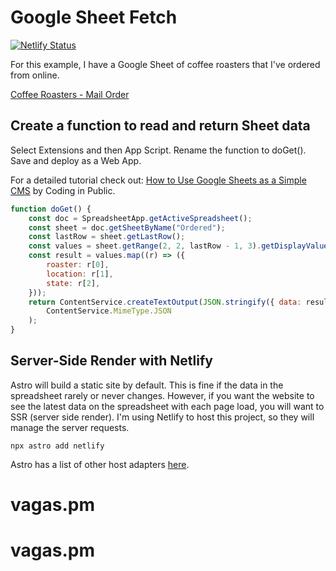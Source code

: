 # Google Sheet Fetch

[![Netlify Status](https://api.netlify.com/api/v1/badges/d3083442-5421-479d-8dcc-64549309a621/deploy-status)](https://app.netlify.com/sites/google-sheet-fetch/deploys)

For this example, I have a Google Sheet of coffee roasters that I've ordered from online.

[Coffee Roasters - Mail Order](https://docs.google.com/spreadsheets/d/1h-oqlqJ_G3UXuDSkdFHuEaCVuOXQOb68y2sduXQRTn4/edit?usp=sharing)

## Create a function to read and return Sheet data

Select Extensions and then App Script. Rename the function to doGet(). Save and deploy as a Web App.

For a detailed tutorial check out: [How to Use Google Sheets as a Simple CMS](https://youtu.be/15y1D1mGKdE?si=e1juk1TUDqtExBs1) by Coding in Public.

```javascript
function doGet() {
	const doc = SpreadsheetApp.getActiveSpreadsheet();
	const sheet = doc.getSheetByName("Ordered");
	const lastRow = sheet.getLastRow();
	const values = sheet.getRange(2, 2, lastRow - 1, 3).getDisplayValues();
	const result = values.map((r) => ({
		roaster: r[0],
		location: r[1],
		state: r[2],
	}));
	return ContentService.createTextOutput(JSON.stringify({ data: result })).setMimeType(
		ContentService.MimeType.JSON
	);
}
```

## Server-Side Render with Netlify

Astro will build a static site by default. This is fine if the data in the spreadsheet rarely or never changes. However, if you want the website to see the latest data on the spreadsheet with each page load, you will want to SSR (server side render). I'm using Netlify to host this project, so they will manage the server requests.

```console
npx astro add netlify
```

Astro has a list of other host adapters [here](https://docs.astro.build/en/guides/server-side-rendering/#adding-an-adapter).
# vagas.pm
# vagas.pm

